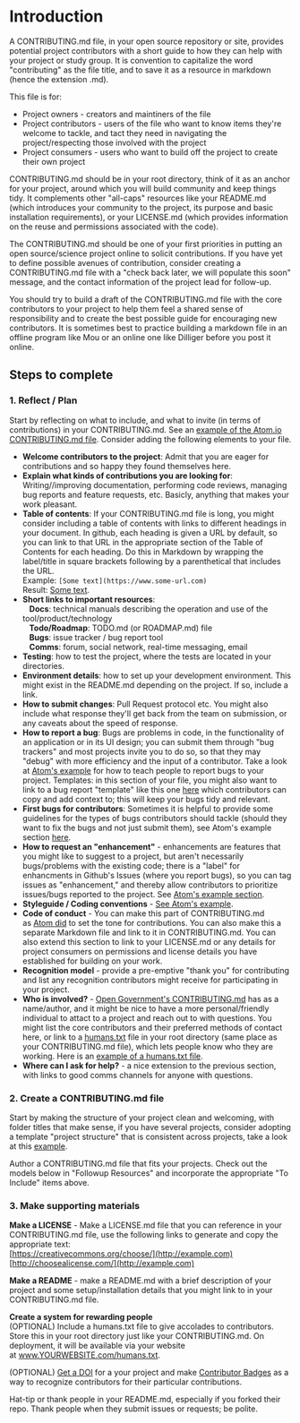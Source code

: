 # Introduction
A CONTRIBUTING.md file, in your open source repository or site, provides potential project contributors with a short guide to how they can help with your project or study group. It is convention to capitalize the word "contributing" as the file title, and to save it as a resource in markdown (hence the extension .md).

This file is for:
- Project owners - creators and maintiners of the file
- Project contributors - users of the file who want to know items they're welcome to tackle, and tact they need in navigating the project/respecting those involved with the project
- Project consumers - users who want to build off the project to create their own project

CONTRIBUTING.md should be in your root directory, think of it as an anchor for your project, around which you will build community and keep things tidy. It complements other "all-caps" resources like your README.md (which introduces your community to the project, its purpose and basic installation requirements), or your LICENSE.md (which provides information on the reuse and permissions associated with the code).

The CONTRIBUTING.md should be one of your first priorities in putting an open source/science project online to solicit contributions. If you have yet to define possible avenues of contribution, consider creating a CONTRIBUTING.md file with a "check back later, we will populate this soon" message, and the contact information of the project lead for follow-up.

You should try to build a draft of the CONTRIBUTING.md file with the core contributors to your project to help them feel a shared sense of responsibility and to create the best possible guide for encouraging new contributors. It is sometimes best to practice building a markdown file in an offline program like Mou or an online one like Dilliger before you post it online.

## Steps to complete

### 1. Reflect / Plan
Start by reflecting on what to include, and what to invite (in terms of contributions) in your CONTRIBUTING.md. See an [example of the Atom.io CONTRIBUTING.md file](https://github.com/atom/atom/blob/master/CONTRIBUTING.md). Consider adding the following elements to your file.

- **Welcome contributors to the project**: Admit that you are eager for contributions and so happy they found themselves here.
- **Explain what kinds of contributions you are looking for**: Writing//improving documentation, performing code reviews, managing bug reports and feature requests, etc. Basicly, anything that makes your work pleasant.
- **Table of contents**: If your CONTRIBUTING.md file is long, you might consider including a table of contents with links to different headings in your document. In github, each heading is given a URL by default, so you can link to that URL in the appropriate section of the Table of Contents for each heading. Do this in Markdown by wrapping the label/title in square brackets following by a parenthetical that includes the URL.</br>Example: `[Some text](https://www.some-url.com)`</br>Result: [Some text](https://www.some-url.com).
- **Short links to important resources**:<br/>
   **Docs**: technical manuals describing the operation and use of the tool/product/technology<br/>
   **Todo/Roadmap**: TODO.md (or ROADMAP.md) file<br/>
   **Bugs**: issue tracker / bug report tool<br/>
   **Comms**: forum, social network, real-time messaging, email<br/>
- **Testing**: how to test the project, where the tests are located in your directories.
- **Environment details**: how to set up your development environment. This might exist in the README.md depending on the project. If so, include a link.
- **How to submit changes**: Pull Request protocol etc. You might also include what response they'll get back from the team on submission, or any caveats about the speed of response.
- **How to report a bug**: Bugs are problems in code, in the functionality of an application or in its UI design; you can submit them through "bug trackers" and most projects invite you to do so, so that they may "debug" with more efficiency and the input of a contributor. Take a look at [Atom's example](https://github.com/atom/atom/blob/master/CONTRIBUTING.md#reporting-bugs) for how to teach people to report bugs to your project.
Templates: in this section of your file, you might also want to link to a bug report "template" like this one [here](https://github.com/zurb/foundation-sites/issues/new) which contributors can copy and add context to; this will keep your bugs tidy and relevant.
- **First bugs for contributors**: Sometimes it is helpful to provide some guidelines for the types of bugs contributors should tackle (should they want to fix the bugs and not just submit them), see Atom's example section [here](https://github.com/atom/atom/blob/master/CONTRIBUTING.md#styleguides).
- **How to request an "enhancement"** - enhancements are features that you might like to suggest to a project, but aren't necessarily bugs/problems with the existing code; there is a "label" for enhancments in Github's Issues (where you report bugs), so you can tag issues as "enhancement," and thereby allow contributors to prioritize issues/bugs reported to the project. See [Atom's example section](https://github.com/atom/atom/blob/master/CONTRIBUTING.md#suggesting-enhancements).
- **Styleguide / Coding conventions** - [See Atom's example](https://github.com/atom/atom/blob/master/CONTRIBUTING.md#styleguides).
- **Code of conduct** - You can make this part of CONTRIBUTING.md as [Atom did](https://github.com/atom/atom/blob/master/CONTRIBUTING.md#code-of-conduct) to set the tone for contributions. You can also make this a separate Markdown file and link to it in CONTRIBUTING.md. You can also extend this section to link to your LICENSE.md or any details for project consumers on permissions and license details you have established for building on your work.
- **Recognition model** - provide a pre-emptive "thank you" for contributing and list any recognition contributors might receive for participating in your project.
- **Who is involved?** - [Open Government's CONTRIBUTING.md](https://github.com/opengovernment/opengovernment/blob/master/CONTRIBUTING.md) has as a name/author, and it might be nice to have a more personal/friendly individual to attact to a project and reach out to with questions. You might list the core contributors and their preferred methods of contact here, or link to a [humans.txt](http://humanstxt.org/) file in your root directory (same place as your CONTRIBUTING.md file), which lets people know who they are working. Here is an [example of a humans.txt file](http://stereosemantics.com/humans.txt).
- **Where can I ask for help?** - a nice extension to the previous section, with links to good comms channels for anyone with questions.

### 2. Create a CONTRIBUTING.md file
Start by making the structure of your project clean and welcoming, with folder titles that make sense, if you have several projects, consider adopting a template "project structure" that is consistent across projects, take a look at this [example](https://github.com/CODESIGN2/Project-Structure).

Author a CONTRIBUTING.md file that fits your projects. Check out the models below in "Followup Resources" and incorporate the appropriate "To Include" items above.

### 3. Make supporting materials
**Make a LICENSE** - Make a LICENSE.md file that you can reference in your CONTRIBUTING.md file, use the following links to generate and copy the appropriate text:<br/>
[https://creativecommons.org/choose/](http://example.com)<br/>
[http://choosealicense.com/](http://example.com)

**Make a README** - make a README.md with a brief description of your project and some setup/installation details that you might link to in your CONTRIBUTING.md file.

**Create a system for rewarding people**<br/>
(OPTIONAL) Include a humans.txt file to give accolades to contributors. Store this in your root directory just like your CONTRIBUTING.md. On deployment, it will be available via your website at www.YOURWEBSITE.com/humans.txt.

(OPTIONAL) [Get a DOI](https://guides.github.com/activities/citable-code) for a your project and make [Contributor Badges](https://science.mozilla.org/projects/contributorship-badges) as a way to recognize contributors for their particular contributions.

Hat-tip or thank people in your README.md, especially if you forked their repo. Thank people when they submit issues or requests; be polite.
